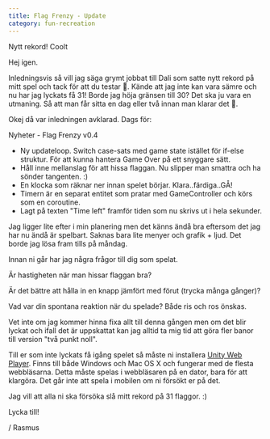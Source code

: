 ```yaml
---
title: Flag Frenzy - Update
category: fun-recreation
---
```


Nytt rekord! Coolt

Hej igen.

Inledningsvis så vill jag säga grymt jobbat till Dali som satte nytt rekord på mitt spel och tack för att du testar 🙂. Kände att jag inte kan vara sämre och nu har jag lyckats få 31! Borde jag höja gränsen till 30? Det ska ju vara en utmaning. Så att man får sitta en dag eller två innan man klarar det 🙂.<!--more-->

Okej då var inledningen avklarad. Dags för:

Nyheter - Flag Frenzy v0.4

- Ny updateloop. Switch case-sats med game state istället för if-else struktur. För att kunna hantera Game Over på ett snyggare sätt.
- Håll inne mellanslag för att hissa flaggan. Nu slipper man smattra och ha sönder tangenten. :)
- En klocka som räknar ner innan spelet börjar. Klara..färdiga..GÅ!
- Timern är en separat entitet som pratar med GameController och körs som en coroutine.
- Lagt på texten "Time left" framför tiden som nu skrivs ut i hela sekunder.

Jag ligger lite efter i min planering men det känns ändå bra eftersom det jag har nu ändå är spelbart. Saknas bara lite menyer och grafik + ljud. Det borde jag lösa fram tills på måndag.  

Innan ni går har jag några frågor till dig som spelat.

Är hastigheten när man hissar flaggan bra?

Är det bättre att hålla in en knapp jämfört med förut (trycka många gånger)?

Vad var din spontana reaktion när du spelade? Både ris och ros önskas.

Vet inte om jag kommer hinna fixa allt till denna gången men om det blir lyckat och ifall det är uppskattat kan jag alltid ta mig tid att göra fler banor till version "två punkt noll".

Till er som inte lyckats få igång spelet så måste ni installera [Unity Web Player](http://unity3d.com/webplayer). Finns till både Windows och Mac OS X och fungerar med de flesta webbläsarna. Detta måste spelas i webbläsaren på en dator, bara för att klargöra. Det går inte att spela i mobilen om ni försökt er på det.

Jag vill att alla ni ska försöka slå mitt rekord på 31 flaggor. :)

Lycka till!

/ Rasmus
